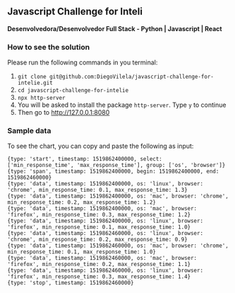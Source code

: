 ## Javascript Challenge for Inteli
**Desenvolvedora/Desenvolvedor Full Stack - Python | Javascript | React**

### How to see the solution
Please run the following commands in you terminal:
1. `git clone git@github.com:DiegoVilela/javascript-challenge-for-intelie.git`
2. `cd javascript-challenge-for-intelie`
3. `npx http-server`
4. You will be asked to install the package `http-server`. Type `y` to continue
5. Then go to http://127.0.0.1:8080

### Sample data
To see the chart, you can copy and paste the following as input:

```
{type: 'start', timestamp: 1519862400000, select: ['min_response_time', 'max_response_time'], group: ['os', 'browser']}
{type: 'span', timestamp: 1519862400000, begin: 1519862400000, end: 1519862460000}
{type: 'data', timestamp: 1519862400000, os: 'linux', browser: 'chrome', min_response_time: 0.1, max_response_time: 1.3}
{type: 'data', timestamp: 1519862400000, os: 'mac', browser: 'chrome', min_response_time: 0.2, max_response_time: 1.2}
{type: 'data', timestamp: 1519862400000, os: 'mac', browser: 'firefox', min_response_time: 0.3, max_response_time: 1.2}
{type: 'data', timestamp: 1519862400000, os: 'linux', browser: 'firefox', min_response_time: 0.1, max_response_time: 1.0}
{type: 'data', timestamp: 1519862460000, os: 'linux', browser: 'chrome', min_response_time: 0.2, max_response_time: 0.9}
{type: 'data', timestamp: 1519862460000, os: 'mac', browser: 'chrome', min_response_time: 0.1, max_response_time: 1.0}
{type: 'data', timestamp: 1519862460000, os: 'mac', browser: 'firefox', min_response_time: 0.2, max_response_time: 1.1}
{type: 'data', timestamp: 1519862460000, os: 'linux', browser: 'firefox', min_response_time: 0.3, max_response_time: 1.4}
{type: 'stop', timestamp: 1519862460000}
```
